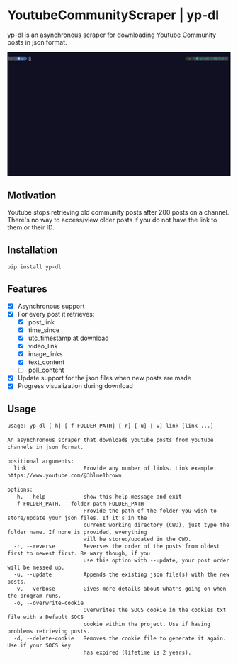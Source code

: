 # YoutubeCommunityScraper | yp-dl
yp-dl is an asynchronous scraper for downloading Youtube Community posts in json format.

![](media/example.gif)

## Motivation
Youtube stops retrieving old community posts after 200 posts on a channel. There's no way to access/view older posts if you do not have the link to them or their ID. 

## Installation

```bash
pip install yp-dl
```

## Features
- [x] Asynchronous support
- [x] For every post it retrieves:
  - [x] post_link
  - [x] time_since
  - [x] utc_timestamp at download
  - [x] video_link
  - [x] image_links
  - [x] text_content
  - [ ] poll_content
- [x] Update support for the json files when new posts are made
- [x] Progress visualization during download

## Usage
```
usage: yp-dl [-h] [-f FOLDER_PATH] [-r] [-u] [-v] link [link ...]

An asynchronous scraper that downloads youtube posts from youtube channels in json format.

positional arguments:
  link                  Provide any number of links. Link example: https://www.youtube.com/@3blue1brown

options:
  -h, --help            show this help message and exit
  -f FOLDER_PATH, --folder-path FOLDER_PATH
                        Provide the path of the folder you wish to store/update your json files. If it's in the
                        current working directory (CWD), just type the folder name. If none is provided, everything
                        will be stored/updated in the CWD.
  -r, --reverse         Reverses the order of the posts from oldest first to newest first. Be wary though, if you
                        use this option with --update, your post order will be messed up.
  -u, --update          Appends the existing json file(s) with the new posts.
  -v, --verbose         Gives more details about what's going on when the program runs.
  -o, --overwrite-cookie
                        Overwrites the SOCS cookie in the cookies.txt file with a Default SOCS 
                        cookie within the project. Use if having problems retrieving posts.
  -d, --delete-cookie   Removes the cookie file to generate it again. Use if your SOCS key 
                        has expired (lifetime is 2 years).
```
